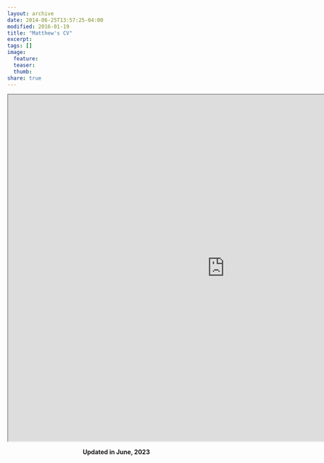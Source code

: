 ```yaml
---
layout: archive
date: 2014-06-25T13:57:25-04:00
modified: 2016-01-19
title: "Matthew's CV"
excerpt:
tags: []
image:
  feature:
  teaser:
  thumb:
share: true
---
```



<iframe src="https://drive.google.com/file/d/1X8S_HzKvKJcePOsIS5a8R8BTyOZV7BTe/preview" width="1000" height="800"></iframe>

<p align="center">
  <b>Updated in June, 2023</b><br>
  <b>  </b><br>
</p>
